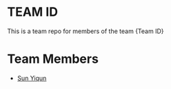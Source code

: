 # TEAM ID
This is a team repo for members of the team {Team ID}

# Team Members
* [Sun Yiqun](yiqunSun.md)  